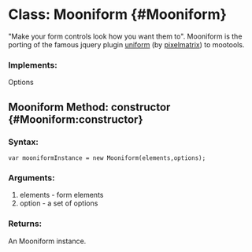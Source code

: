 Class: Mooniform {#Mooniform}
=========================================

"Make your form controls look how you want them to". Mooniform is the porting of the famous jquery plugin [uniform](http://uniformjs.com) (by [pixelmatrix](https://github.com/pixelmatrix)) to mootools.

### Implements:

Options

Mooniform Method: constructor {#Mooniform:constructor}
-------------------------------------------------------------------


### Syntax:

	var mooniformInstance = new Mooniform(elements,options);

### Arguments:

1. elements - form elements
2. option - a set of options

### Returns:

An Mooniform instance.